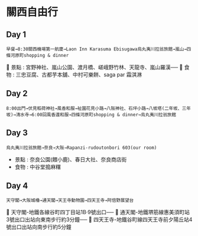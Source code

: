 # 關西自由行
## Day 1
```
早餐→8:30關西機場第一航廈→Laon Inn Karasuma Ebisugawa烏丸夷川拉翁旅館→嵐山→四條河原町shopping & dinner
```
:japanese_castle: 景點 : 宮野神社、嵐山公園、渡月橋、嵯峨野竹林、天龍寺、嵐山羅漢──
:sushi: 食物 : 三忠豆腐、古都芋本舖、中村可樂餅、saga par 霜淇淋

## Day 2
```
8:00出門→伏見稻荷神社→風香和服→祉園花見小路→八阪神社、石坪小路→八坂塔(二年坂、三年坂)→清水寺→6:00回風香還和服→四條河原町shopping & dinner→烏丸夷川拉翁旅館
```
## Day 3
```
烏丸夷川拉翁旅館→奈良→大阪→Rapanzi-rudoutonbori 603(our room)
```
* 景點 : 奈良公園(餵小鹿)、春日大社、奈良商店街
* 食物 : 中谷堂搗麻糬 
## Day 4
```
天守閣→大阪城櫓→通天閣→天王寺動物園→四天王寺→阿倍野展望台
```
:monorail: 天守閣-地鐵各線谷町四丁目站1B‧9號出口──
:monorail: 通天閣-地鐵堺筋線惠美須町站3號出口出站向東南步行約3分鐘──
:monorail: 四天王寺-地鐵谷町線四天王寺前夕陽丘站4號出口出站向南步行約5分鐘
